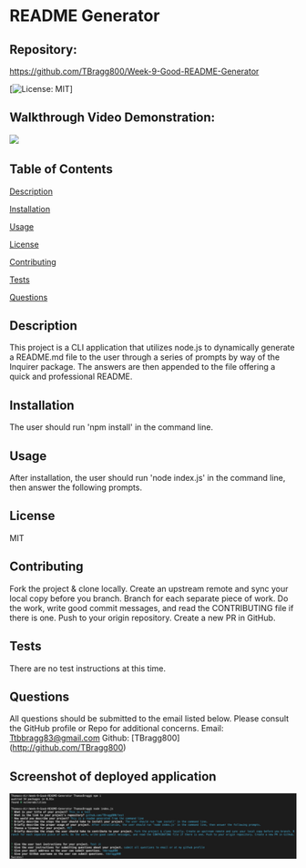 # README Generator

##  Repository: 
https://github.com/TBragg800/Week-9-Good-README-Generator

[![License: MIT](https://img.shields.io/badge/License-MIT-brightgreen.svg)]

## Walkthrough Video Demonstration: 
![](https://www.youtube.com/watch?v=_YcUsqN7ZSg&t=15s)

## Table of Contents
  [Description](#Description)

  [Installation](#Installation)

  [Usage](#Usage)

  [License](#License)

  [Contributing](#Contributing)

  [Tests](#Tests)

  [Questions](#Questions)
  
## Description
  This project is a CLI application that utilizes node.js to dynamically generate a README.md file to the user through a series of prompts by way of  the Inquirer package. The answers are then appended to the file offering a quick and professional README.

## Installation
  The user should run 'npm install' in the command line.

## Usage
  After installation, the user should run 'node index.js' in the command line, then answer the following prompts.

## License
  MIT

## Contributing
  Fork the project & clone locally. Create an upstream remote and sync your local copy before you branch. Branch for each separate piece of work. Do the work, write good commit messages, and read the CONTRIBUTING file if there is one. Push to your origin repository. Create a new PR in GitHub.

## Tests
  There are no test instructions at this time.

## Questions
  All questions should be submitted to the email listed below. Please consult the GitHub profile or Repo for additional concerns. 
  Email: Ttbbragg83@gmail.com
  Github: [TBragg800] (http://github.com/TBragg800)

## Screenshot of deployed application
![](./utils/readMeGenScreenShot.png)
